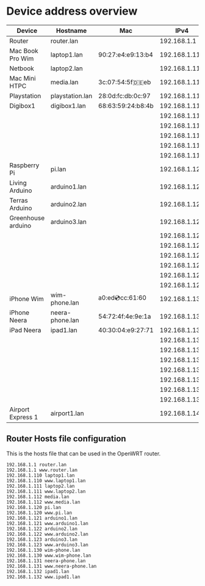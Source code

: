 Device address overview
=======================

|       Device       |     Hostname    |        Mac        |      IPv4     |
| ------------------ | --------------- | ----------------- | ------------- |
| Router             | router.lan      |                   | 192.168.1.1   |
| Mac Book Pro Wim   | laptop1.lan     | 90:27:e4:e9:13:b4 | 192.168.1.110 |
| Netbook            | laptop2.lan     |                   | 192.168.1.111 |
| Mac Mini HTPC      | media.lan       | 3c:07:54:5f:de:eb | 192.168.1.112 |
| Playstation        | playstation.lan | 28:0d:fc:db:0c:97 | 192.168.1.113 |
| Digibox1           | digibox1.lan    | 68:63:59:24:b8:4b | 192.168.1.114 |
|                    |                 |                   | 192.168.1.115 |
|                    |                 |                   | 192.168.1.116 |
|                    |                 |                   | 192.168.1.117 |
|                    |                 |                   | 192.168.1.118 |
|                    |                 |                   | 192.168.1.119 |
| Raspberry Pi       | pi.lan          |                   | 192.168.1.120 |
| Living Arduino     | arduino1.lan    |                   | 192.168.1.121 |
| Terras Arduino     | arduino2.lan    |                   | 192.168.1.122 |
| Greenhouse arduino | arduino3.lan    |                   | 192.168.1.123 |
|                    |                 |                   | 192.168.1.124 |
|                    |                 |                   | 192.168.1.125 |
|                    |                 |                   | 192.168.1.126 |
|                    |                 |                   | 192.168.1.127 |
|                    |                 |                   | 192.168.1.128 |
|                    |                 |                   | 192.168.1.129 |
| iPhone Wim         | wim-phone.lan   | a0:ed:cd:cc:61:60 | 192.168.1.130 |
| iPhone Neera       | neera-phone.lan | 54:72:4f:4e:9e:1a | 192.168.1.131 |
| iPad Neera         | ipad1.lan       | 40:30:04:e9:27:71 | 192.168.1.132 |
|                    |                 |                   | 192.168.1.133 |
|                    |                 |                   | 192.168.1.134 |
|                    |                 |                   | 192.168.1.135 |
|                    |                 |                   | 192.168.1.136 |
|                    |                 |                   | 192.168.1.137 |
|                    |                 |                   | 192.168.1.138 |
|                    |                 |                   | 192.168.1.139 |
| Airport Express 1  | airport1.lan    |                   | 192.168.1.140 |

Router Hosts file configuration
-------------------------------
This is the hosts file that can be used in the OpenWRT router.

	192.168.1.1 router.lan
	192.168.1.1 www.router.lan
	192.168.1.110 laptop1.lan
	192.168.1.110 www.laptop1.lan
	192.168.1.111 laptop2.lan
	192.168.1.111 www.laptop2.lan
	192.168.1.112 media.lan
	192.168.1.112 www.media.lan
	192.168.1.120 pi.lan
	192.168.1.120 www.pi.lan
	192.168.1.121 arduino1.lan
	192.168.1.121 www.arduino1.lan
	192.168.1.122 arduino2.lan
	192.168.1.122 www.arduino2.lan
	192.168.1.123 arduino3.lan
	192.168.1.123 www.arduino3.lan
	192.168.1.130 wim-phone.lan
	192.168.1.130 www.wim-phone.lan
	192.168.1.131 neera-phone.lan
	192.168.1.131 www.neera-phone.lan
	192.168.1.132 ipad1.lan
	192.168.1.132 www.ipad1.lan

